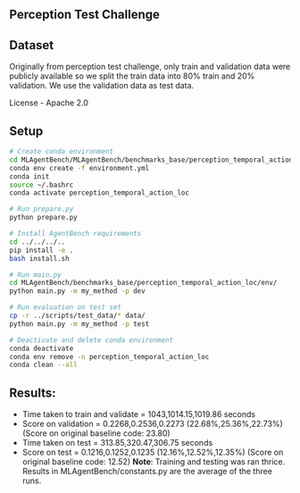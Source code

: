 ## Perception Test Challenge

## Dataset
Originally from perception test challenge, only train and validation data were publicly available so we split the train data into 80% train and 20% validation. We use the validation data as test data.

License - Apache 2.0

## Setup

```bash
# Create conda environment
cd MLAgentBench/MLAgentBench/benchmarks_base/perception_temporal_action_loc/scripts/
conda env create -f environment.yml
conda init
source ~/.bashrc
conda activate perception_temporal_action_loc

# Run prepare.py
python prepare.py

# Install AgentBench requirements
cd ../../../..
pip install -e .
bash install.sh

# Run main.py
cd MLAgentBench/benchmarks_base/perception_temporal_action_loc/env/
python main.py -m my_method -p dev

# Run evaluation on test set
cp -r ../scripts/test_data/* data/
python main.py -m my_method -p test

# Deactivate and delete conda environment
conda deactivate
conda env remove -n perception_temporal_action_loc
conda clean --all
```
## Results:
* Time taken to train and validate = 1043,1014.15,1019.86 seconds
* Score on validation = 0.2268,0.2536,0.2273 (22.68%,25.36%,22.73%) (Score on original baseline code: 23.80)
* Time taken on test = 313.85,320.47,306.75 seconds
* Score on test = 0.1216,0.1252,0.1235 (12.16%,12.52%,12.35%) (Score on original baseline code: 12.52)
**Note**: Training and testing was ran thrice. Results in MLAgentBench/constants.py are the average of the three runs.
